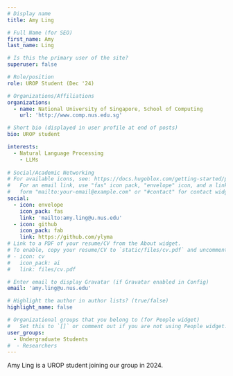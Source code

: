 ```yaml
---
# Display name
title: Amy Ling

# Full Name (for SEO)
first_name: Amy
last_name: Ling

# Is this the primary user of the site?
superuser: false

# Role/position
role: UROP Student (Dec '24)

# Organizations/Affiliations
organizations:
  - name: National University of Singapore, School of Computing
    url: 'http://www.comp.nus.edu.sg'

# Short bio (displayed in user profile at end of posts)
bio: UROP student

interests:
  - Natural Language Processing
	- LLMs
    
# Social/Academic Networking
# For available icons, see: https://docs.hugoblox.com/getting-started/page-builder/#icons
#   For an email link, use "fas" icon pack, "envelope" icon, and a link in the
#   form "mailto:your-email@example.com" or "#contact" for contact widget.
social:
  - icon: envelope
    icon_pack: fas
    link: 'mailto:amy.ling@u.nus.edu'
  - icon: github
    icon_pack: fab
    link: https://github.com/ylyma
# Link to a PDF of your resume/CV from the About widget.
# To enable, copy your resume/CV to `static/files/cv.pdf` and uncomment the lines below.
# - icon: cv
#   icon_pack: ai
#   link: files/cv.pdf

# Enter email to display Gravatar (if Gravatar enabled in Config)
email: 'amy.ling@u.nus.edu'

# Highlight the author in author lists? (true/false)
highlight_name: false

# Organizational groups that you belong to (for People widget)
#   Set this to `[]` or comment out if you are not using People widget.
user_groups:
  - Undergraduate Students
#  - Researchers
---
```


Amy Ling is a UROP student joining our group in 2024.
